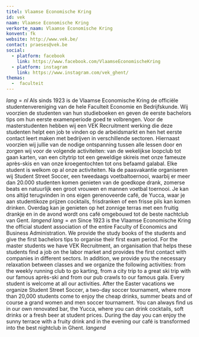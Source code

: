 ```yaml
---
titel: Vlaamse Economische Kring
id: vek
naam: Vlaamse Economische Kring
verkorte_naam: Vlaamse Economische Kring
konvent: fk
website: http://www.vek.be/
contact: praeses@vek.be
social:
  - platform: facebook
    link: https://www.facebook.com/VlaamseEconomischeKring
  - platform: instagram
    link: https://www.instagram.com/vek_ghent/
themas:
  -  faculteit
---
```

$lang=nl$
Als sinds 1923 is de Vlaamse Economische Kring de officiële studentenvereniging van de hele Faculteit Economie en Bedrijfskunde. Wij voorzien de studenten van hun studieboeken en geven de eerste bachelors tips om hun eerste examenperiode goed te volbrengen. Voor de masterstudenten hebben wij een VEK Recruitment werking die deze studenten helpt een job te vinden op de arbeidsmarkt en hen het eerste contact leert maken met bedrijven in verschillende sectoren.
Hiernaast voorzien wij jullie van de nodige ontspanning tussen alle lessen door en zorgen wij voor de volgende activiteiten: van de wekelijkse loopclub tot gaan karten, van een citytrip tot een geweldige skireis met onze fameuze après-skis en van onze kroegentochten tot ons befaamd galabal. Elke student is welkom op al onze activiteiten.
Na de paasvakantie organiseren wij Student Street Soccer, een tweedaags voetbaltoernooi, waarbij er meer dan 20.000 studenten komen genieten van de goedkope drank, zomerse beats en natuurlijk een groot vrouwen en mannen voetbal toernooi.
Je kan ons altijd terugvinden in ons eigen gerenoveerde café, de Yucca, waar je aan studentikoze prijzen cocktails, frisdranken of een frisse pils kan komen drinken. Overdag kan je genieten op het zonnige terras met een fruitig drankje en in de avond wordt ons café omgebouwd tot de beste nachtclub van Gent.
$langend$ 
$lang=en$
Since 1923 is the Vlaamse Economische Kring the official student association of the entire Faculty of Economics and Business Administration. We provide the study books of the students and give the first bachelors tips to organise their first exam period. For the master students we have VEK Recruitment, an organisation that helps these students find a job on the labor market and provides the first contact with companies in different sectors.
In addition, we provide you the necessary relaxation between classes and we organize the following activities: from the weekly running club to go karting, from a city trip to a great ski trip with our famous après-ski and from our pub crawls to our famous gala. Every student is welcome at all our activities.
After the Easter vacations we organize Student Street Soccer, a two-day soccer tournament, where more than 20,000 students come to enjoy the cheap drinks, summer beats and of course a grand women and men soccer tournament.
You can always find us in our own renovated bar, the Yucca, where you can drink cocktails, soft drinks or a fresh beer at student prices. During the day you can enjoy the sunny terrace with a fruity drink and in the evening our café is transformed into the best nightclub in Ghent.
$langend$
